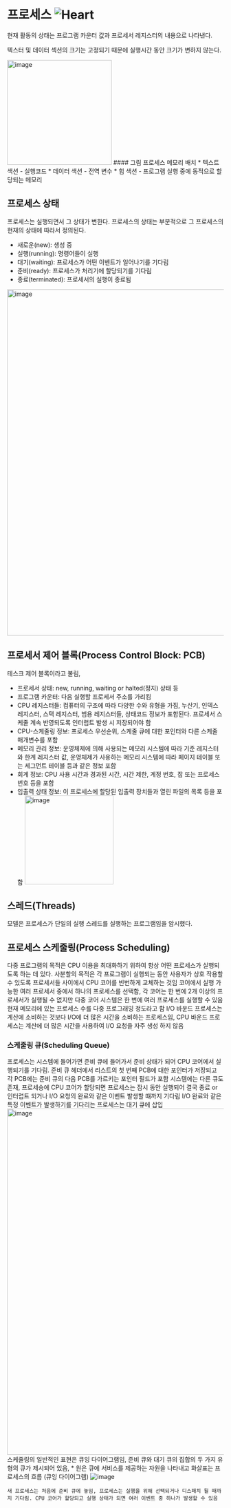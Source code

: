 # 프로세스 ![Heart](https://user-images.githubusercontent.com/49769190/149621060-3c93b46e-5fea-4b46-a825-0b0a497fffd7.png)
  
  현재 활동의 상태는 프로그램 카운터 값과 프로세서 레지스터의 내용으로 나타낸다.
  
  텍스터 및 데이터 섹션의 크기는 고정되기 때문에 실행시간 동안 크기가 변하지 않는다.
  
  <img width="243" alt="image" src="https://user-images.githubusercontent.com/49769190/149624919-cb707678-a061-4158-ad52-e3a275daa306.png">
  #### 그림 프로세스 메모리 배치
  * 텍스트 색션 - 실행코드 
  * 데이터 색션 - 전역 변수 
  * 힙 색션 - 프로그램 실행 중에 동적으로 할당되는 메모리
  
  ## 프로세스 상태
  프로세스는 실행되면서 그 상태가 변한다. 프로세스의 상태는 부분적으로 그 프로세스의 현재의 상태에 따라서 정의된다. 
  * 새로운(new): 생성 중
  * 실행(running): 명령어들이 실행
  * 대기(waiting): 프로세스가 어떤 이벤트가 일어나기를 기다림
  * 준비(ready): 프로세스가 처리기에 할당되기를 기다림
  * 종료(terminated): 프로세서의 실행이 종료됨

  <img width="803" alt="image" src="https://user-images.githubusercontent.com/49769190/149624884-2d0fa584-10f1-4f56-82c4-3302468f3db6.png">
    
  ## 프로세서 제어 블록(Process Control Block: PCB)
   테스크 제어 블록이라고 불림, 
   * 프로세서 상태: new, running, waiting or halted(정지) 상태 등
   * 프로그램 카운터: 다음 실행할 프로세서 주소를 가리킴
   * CPU 레지스터들:  컴퓨터의 구조에 따라 다양한 수와 유형을 가짐, 누산기, 인덱스 레지스터, 스택 레지스터, 범용 레지스터들, 상태코드 정보가 포함된다.
         프로세서 스케줄 계속 반영되도록 인터럽트 발생 시 저장되어야 함
   * CPU-스케줄링 정보: 프로세스 우선순위, 스케줄 큐에 대한 포인터와 다른 스케줄 매개변수를 포함
   * 메모리 관리 정보: 운영체제에 의해 사용되는 메모리 시스템에 따라 기준 레지스터와 한계 레지스터 값, 운영체제가 사용하는 메모리 시스템에 따라 페이지 테이블 또는 세그먼트 테이블 등과 같은 정보 포함
   * 회계 정보: CPU 사용 시간과 경과된 시간, 시간 제한, 계정 번호, 잡 또는 프로세스 번호 등을 포함
   * 입출력 상태 정보: 이 프로세스에 할당된 입출력 장치들과 열린 파일의 목록 등을 포함
    <img width="206" alt="image" src="https://user-images.githubusercontent.com/49769190/149624948-32dc1e46-4f1e-4429-bcc5-b67bf63eff00.png">

   ## 스레드(Threads)
   모델은 프로세스가 단일의 실행 스레드를 실행하는 프로그램임을 암시했다.
   
   ## 프로세스 스케줄링(Process Scheduling)
   다중 프로그램의 목적은 CPU 이용을 최대화하기 위하여 항상 어떤 프로세스가 실행되도록 하는 데 있다. 사분할의 목적은 각 프로그램이 실행되는 동안 사용자가 상호 작용할 수 있도록 프로세서들 사이에서 CPU 코어를 빈번하게
   교체하는 것임
   코어에서 실행 가능한 여러 프로세서 중에서 하나의 프로세스를 선택함, 각 코어는 한 번에 2개 이상의 프로세서가 실행될 수 없지만 다중 코어 시스템은 한 번에 여러 프로세스를 실행할 수 있음
   현재 메모리에 있는 프로세스 수를 다중 프로그래밍 정도라고 함
   I/O 바운드 프로세스는 계산에 소비하는 것보다 I/O에 더 많은 시간을 소비하는 프로세스임, CPU 바운드 프로세스는 계산에 더 많은 시간을 사용하여 I/O 요청을 자주 생성 하지 않음
   
   ### 스케줄링 큐(Scheduling Queue)
   프로세스는 시스템에 들어가면 준비 큐에 들어가서 준비 상태가 되어 CPU 코어에서 실행되기를 기다림. 준비 큐 헤더에서 리스트의 첫 번째 PCB에 대한 포인터가 저장되고 각 PCB에는 준비 큐의 다음 PCB를 가르키는 포인터 필드가 포함
   시스템에는 다른 큐도 존재, 프로세승에 CPU 코어가 할당되면 프로세스는 잠시 동안 실행되어 결국 종료 or 인터럽트 되거나 I/O 요청의 완료와 같은 이벤트 발생할 떄까지 기다림
   I/O 완료와 같은 특정 이벤트가 발생하기를 기다리는 프로세스는 대기 큐에 삽입
   <img width="803" alt="image" src="https://user-images.githubusercontent.com/49769190/149624224-f4d08290-b49d-45ec-a666-71577c21ed8b.png">
   스케줄링의 일반적인 표현은 큐잉 다이어그램임, 준비 큐와 대기 큐의 집합의 두 가지 유형의 큐가 제시되어 있음, 
     * 원은 큐에 서비스를 제공하는 자원을 나타내고 화살표는 프로세스의 흐름 (큐잉 다이어그램)
      ![image](https://user-images.githubusercontent.com/49769190/149623182-8ee49de0-4eb0-4d84-9bb1-645b5c547422.png)
      
    새 프로세스는 처음에 준비 큐에 놓임, 프로세스는 실행을 위해 선택되거나 디스패치 될 때까지 기다림. CPU 코어가 할당되고 실행 상태가 되면 여러 이벤트 중 하나가 발생할 수 있음
    
   
   
  
 


